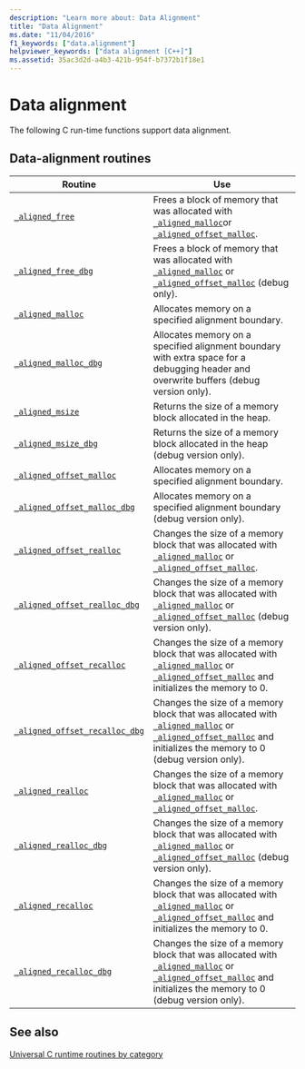```yaml
---
description: "Learn more about: Data Alignment"
title: "Data Alignment"
ms.date: "11/04/2016"
f1_keywords: ["data.alignment"]
helpviewer_keywords: ["data alignment [C++]"]
ms.assetid: 35ac3d2d-a4b3-421b-954f-b7372b1f18e1
---
```

# Data alignment

The following C run-time functions support data alignment.

## Data-alignment routines

| Routine | Use |
|---|---|
| [`_aligned_free`](./reference/aligned-free.md) | Frees a block of memory that was allocated with [`_aligned_malloc`](./reference/aligned-malloc.md)or [`_aligned_offset_malloc`](./reference/aligned-offset-malloc.md). |
| [`_aligned_free_dbg`](./reference/aligned-free-dbg.md) | Frees a block of memory that was allocated with [`_aligned_malloc`](./reference/aligned-malloc.md) or [`_aligned_offset_malloc`](./reference/aligned-offset-malloc.md) (debug only). |
| [`_aligned_malloc`](./reference/aligned-malloc.md) | Allocates memory on a specified alignment boundary. |
| [`_aligned_malloc_dbg`](./reference/aligned-malloc-dbg.md) | Allocates memory on a specified alignment boundary with extra space for a debugging header and overwrite buffers (debug version only). |
| [`_aligned_msize`](./reference/aligned-msize.md) | Returns the size of a memory block allocated in the heap. |
| [`_aligned_msize_dbg`](./reference/aligned-msize-dbg.md) | Returns the size of a memory block allocated in the heap (debug version only). |
| [`_aligned_offset_malloc`](./reference/aligned-offset-malloc.md) | Allocates memory on a specified alignment boundary. |
| [`_aligned_offset_malloc_dbg`](./reference/aligned-offset-malloc-dbg.md) | Allocates memory on a specified alignment boundary (debug version only). |
| [`_aligned_offset_realloc`](./reference/aligned-offset-realloc.md) | Changes the size of a memory block that was allocated with [`_aligned_malloc`](./reference/aligned-malloc.md) or [`_aligned_offset_malloc`](./reference/aligned-offset-malloc.md). |
| [`_aligned_offset_realloc_dbg`](./reference/aligned-offset-realloc-dbg.md) | Changes the size of a memory block that was allocated with [`_aligned_malloc`](./reference/aligned-malloc.md) or [`_aligned_offset_malloc`](./reference/aligned-offset-malloc.md) (debug version only). |
| [`_aligned_offset_recalloc`](./reference/aligned-offset-recalloc.md) | Changes the size of a memory block that was allocated with [`_aligned_malloc`](./reference/aligned-malloc.md) or [`_aligned_offset_malloc`](./reference/aligned-offset-malloc.md) and initializes the memory to 0. |
| [`_aligned_offset_recalloc_dbg`](./reference/aligned-offset-recalloc-dbg.md) | Changes the size of a memory block that was allocated with [`_aligned_malloc`](./reference/aligned-malloc.md) or [`_aligned_offset_malloc`](./reference/aligned-offset-malloc.md) and initializes the memory to 0 (debug version only). |
| [`_aligned_realloc`](./reference/aligned-realloc.md) | Changes the size of a memory block that was allocated with [`_aligned_malloc`](./reference/aligned-malloc.md) or [`_aligned_offset_malloc`](./reference/aligned-offset-malloc.md). |
| [`_aligned_realloc_dbg`](./reference/aligned-realloc-dbg.md) | Changes the size of a memory block that was allocated with [`_aligned_malloc`](./reference/aligned-malloc.md) or [`_aligned_offset_malloc`](./reference/aligned-offset-malloc.md) (debug version only). |
| [`_aligned_recalloc`](./reference/aligned-recalloc.md) | Changes the size of a memory block that was allocated with [`_aligned_malloc`](./reference/aligned-malloc.md) or [`_aligned_offset_malloc`](./reference/aligned-offset-malloc.md) and initializes the memory to 0. |
| [`_aligned_recalloc_dbg`](./reference/aligned-recalloc-dbg.md) | Changes the size of a memory block that was allocated with [`_aligned_malloc`](./reference/aligned-malloc.md) or [`_aligned_offset_malloc`](./reference/aligned-offset-malloc.md) and initializes the memory to 0 (debug version only). |

## See also

[Universal C runtime routines by category](./run-time-routines-by-category.md)
